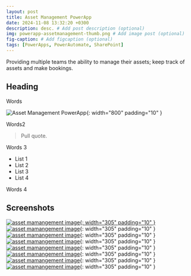 ```yaml
---
layout: post
title: Asset Management PowerApp
date: 2024-11-08 13:32:20 +0300
description: desc. # Add post description (optional)
img: powerapp-assetmanagement-thumb.png # Add image post (optional)
fig-caption: # Add figcaption (optional)
tags: [PowerApps, PowerAutomate, SharePoint]
---
```

Providing multiple teams the ability to manage their assets; keep track of assets and make bookings.

## Heading
Words

![Asset Management PowerApp]({{site.baseurl}}/assets/img/powerapp-assetmanagement-2.png){: width="800" padding="10" }

Words2

>Pull quote.

Words 3

* List 1
* List 2
* List 3
* List 4

Words 4

## Screenshots

[![asset mamangement image]({{site.baseurl}}/assets/img/powerapp-assetmanagement-1.png){: width="305" padding="10" }]({{site.baseurl}}/assets/img/powerapp-assetmanagement-1.png)
[![asset mamangement image]({{site.baseurl}}/assets/img/powerapp-assetmanagement-2.png)]({{site.baseurl}}/assets/img/powerapp-assetmanagement-2.png){: width="305" padding="10" }
[![asset mamangement image]({{site.baseurl}}/assets/img/powerapp-assetmanagement-3.png)]({{site.baseurl}}/assets/img/powerapp-assetmanagement-3.png){: width="305" padding="10" }
[![asset mamangement image]({{site.baseurl}}/assets/img/powerapp-assetmanagement-4.png)]({{site.baseurl}}/assets/img/powerapp-assetmanagement-4.png){: width="305" padding="10" }
[![asset mamangement image]({{site.baseurl}}/assets/img/powerapp-assetmanagement-5.png)]({{site.baseurl}}/assets/img/powerapp-assetmanagement-5.png){: width="305" padding="10" }
[![asset mamangement image]({{site.baseurl}}/assets/img/powerapp-assetmanagement-6.png)]({{site.baseurl}}/assets/img/powerapp-assetmanagement-6.png){: width="305" padding="10" }
[![asset mamangement image]({{site.baseurl}}/assets/img/powerapp-assetmanagement-7.png)]({{site.baseurl}}/assets/img/powerapp-assetmanagement-7.png){: width="305" padding="10" }
[![asset mamangement image]({{site.baseurl}}/assets/img/powerapp-assetmanagement-8.png)]({{site.baseurl}}/assets/img/powerapp-assetmanagement-8.png){: width="305" padding="10" }

